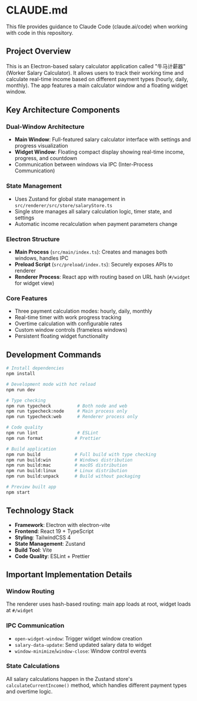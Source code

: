 # CLAUDE.md

This file provides guidance to Claude Code (claude.ai/code) when working with code in this repository.

## Project Overview

This is an Electron-based salary calculator application called "牛马计薪器" (Worker Salary Calculator). It allows users to track their working time and calculate real-time income based on different payment types (hourly, daily, monthly). The app features a main calculator window and a floating widget window.

## Key Architecture Components

### Dual-Window Architecture
- **Main Window**: Full-featured salary calculator interface with settings and progress visualization
- **Widget Window**: Floating compact display showing real-time income, progress, and countdown
- Communication between windows via IPC (Inter-Process Communication)

### State Management
- Uses Zustand for global state management in `src/renderer/src/store/salaryStore.ts`
- Single store manages all salary calculation logic, timer state, and settings
- Automatic income recalculation when payment parameters change

### Electron Structure
- **Main Process** (`src/main/index.ts`): Creates and manages both windows, handles IPC
- **Preload Script** (`src/preload/index.ts`): Securely exposes APIs to renderer
- **Renderer Process**: React app with routing based on URL hash (`#/widget` for widget view)

### Core Features
- Three payment calculation modes: hourly, daily, monthly
- Real-time timer with work progress tracking
- Overtime calculation with configurable rates
- Custom window controls (frameless windows)
- Persistent floating widget functionality

## Development Commands

```bash
# Install dependencies
npm install

# Development mode with hot reload
npm run dev

# Type checking
npm run typecheck          # Both node and web
npm run typecheck:node     # Main process only
npm run typecheck:web      # Renderer process only

# Code quality
npm run lint               # ESLint
npm run format            # Prettier

# Build application
npm run build             # Full build with type checking
npm run build:win         # Windows distribution
npm run build:mac         # macOS distribution  
npm run build:linux       # Linux distribution
npm run build:unpack      # Build without packaging

# Preview built app
npm start
```

## Technology Stack

- **Framework**: Electron with electron-vite
- **Frontend**: React 19 + TypeScript
- **Styling**: TailwindCSS 4
- **State Management**: Zustand
- **Build Tool**: Vite
- **Code Quality**: ESLint + Prettier

## Important Implementation Details

### Window Routing
The renderer uses hash-based routing: main app loads at root, widget loads at `#/widget`

### IPC Communication
- `open-widget-window`: Trigger widget window creation
- `salary-data-update`: Send updated salary data to widget
- `window-minimize`/`window-close`: Window control events

### State Calculations
All salary calculations happen in the Zustand store's `calculateCurrentIncome()` method, which handles different payment types and overtime logic.